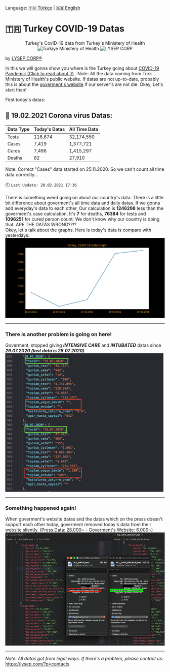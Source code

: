 Language:  [:tr: Türkçe](https://github.com/lysep-corp/COVID-19/blob/master/README_TR.md) | [:uk: English](https://github.com/lysep-corp/COVID-19/blob/master/README.md)
# :tr: **Turkey COVID-19 Datas** 
<p align="center">
Turkey's CovID-19 data from Turkey's Ministery of Health  <br>
  <img src="https://dosyamerkez.saglik.gov.tr/2020webfiles/logolar/logo.svg" width="100" title="Türkiye Ministery of Health">   <img src="https://avatars1.githubusercontent.com/u/49002083?s=100" width="100" title="LYSEP CORP">
</p>

by [LYSEP CORP:registered:](https://lysep.com)

In this we will gonna show you where is the Turkey going about [COVID-19 Pandemic (Click to read about it)](https://g.co/kgs/EJjcys) .
Note: All the data coming from Türk Ministery of Health's public website. If datas are not up-to-date, probably this is about the [goverment's website](https://covid19.saglik.gov.tr) if our server's are not die. Okey, Let's start than!

First today's datas:
## :calendar: 19.02.2021 Corona virus Datas:
| Data Type         | Today's Datas      | All Time Data      |
| :---              |    :----           |     :---           |
| Tests             | 116,674    | 32,174,550    |
| Cases             | 7,419    | 1,377,721    |
| Cures             | 7,498| 1,415,297|
| Deaths            | 82   | 27,910   |

Note: Correct "Cases" data started on 25.11.2020. So we can't count all time data correctly...

:clock9: `Last Update: 20.02.2021 17:36`
\
\
There is something weird going on about our country's data. There is a little bit difference about goverment's all time data and daily datas. If we gonna add everyday's data to each other, Our calculation is **1246298** less than the goverment's case calculation. It's **7** for deaths, **76384** for tests and **1096251** for cured person count. We don't know why our country is doing that. ARE THE DATAS WRONG??!?\
Okey, let's talk about the graphs. Here is today's data is compare with yesterdays:\
![YESTERDAY_COMP_TODAY_EN](https://github.com/lysep-corp/COVID-19/blob/master/Graphs/YESTERDAY_COMP_TODAY_EN.jpeg?raw=true)

---
### There is another problem is going on here!
Goverment, stopped giving **_INTENSIVE CARE_** and **_INTUBATED_** datas since  **_29.07.2020 (last data is 28.07.2020)_**\
<img src="https://github.com/lysep-corp/COVID-19/blob/master/Images/StoppedData.png?raw=true" width="500">

---
### Something happened again!
When goverment's website datas and the datas which on the press doesn't support each other today, goverment removed today's data from their website sliently. (Press Data: 28.000~ - Goverment's Website: 6.000~)\
<img src="https://github.com/lysep-corp/COVID-19/blob/master/Images/RemovedData.png?raw=true" width="700">

---

_Note: All datas got from legal ways. If there's a problem, please contact us:_ \
https://lysep.com/?p=contacts